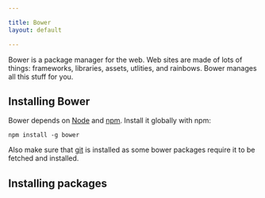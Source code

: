 ```yaml
---

title: Bower
layout: default

---
```


Bower is a package manager for the web. Web sites are made of lots of things: frameworks, libraries, assets, utlities, and rainbows. Bower manages all this stuff for you.

## Installing Bower

Bower depends on [Node](http://nodejs.org/) and [npm](http://npmjs.org/). Install it globally with npm:

    npm install -g bower

Also make sure that [git](http://git-scm.org) is installed as some bower packages require it to be fetched and installed.

## Installing packages

